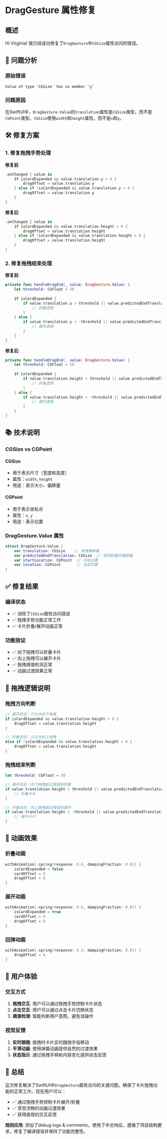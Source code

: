 # DragGesture 属性修复

## 概述

Hi Virginia! 我已经成功修复了`DragGesture`中`CGSize`属性访问的错误。

## 🔧 问题分析

### 原始错误
```
Value of type 'CGSize' has no member 'y'
```

### 问题原因
在SwiftUI中，`DragGesture.Value`的`translation`属性是`CGSize`类型，而不是`CGPoint`类型。`CGSize`使用`width`和`height`属性，而不是`x`和`y`。

## 🛠️ 修复方案

### 1. 修复拖拽手势处理

**修复前**:
```swift
.onChanged { value in
    if isCardExpanded && value.translation.y > 0 {
        dragOffset = value.translation.y
    } else if !isCardExpanded && value.translation.y < 0 {
        dragOffset = value.translation.y
    }
}
```

**修复后**:
```swift
.onChanged { value in
    if isCardExpanded && value.translation.height > 0 {
        dragOffset = value.translation.height
    } else if !isCardExpanded && value.translation.height < 0 {
        dragOffset = value.translation.height
    }
}
```

### 2. 修复拖拽结束处理

**修复前**:
```swift
private func handleDragEnd(_ value: DragGesture.Value) {
    let threshold: CGFloat = 50
    
    if isCardExpanded {
        if value.translation.y > threshold || value.predictedEndTranslation.y > 100 {
            // 折叠逻辑
        }
    } else {
        if value.translation.y < -threshold || value.predictedEndTranslation.y < -100 {
            // 展开逻辑
        }
    }
}
```

**修复后**:
```swift
private func handleDragEnd(_ value: DragGesture.Value) {
    let threshold: CGFloat = 50
    
    if isCardExpanded {
        if value.translation.height > threshold || value.predictedEndTranslation.height > 100 {
            // 折叠逻辑
        }
    } else {
        if value.translation.height < -threshold || value.predictedEndTranslation.height < -100 {
            // 展开逻辑
        }
    }
}
```

## 📚 技术说明

### CGSize vs CGPoint

#### CGSize
- 用于表示尺寸（宽度和高度）
- 属性：`width`, `height`
- 用途：表示大小、偏移量

#### CGPoint
- 用于表示坐标点
- 属性：`x`, `y`
- 用途：表示位置

### DragGesture.Value 属性

```swift
struct DragGesture.Value {
    var translation: CGSize    // 拖拽偏移量
    var predictedEndTranslation: CGSize  // 预测的最终偏移量
    var startLocation: CGPoint  // 开始位置
    var location: CGPoint       // 当前位置
}
```

## ✅ 修复结果

### 编译状态
- ✅ 消除了`CGSize`属性访问错误
- ✅ 拖拽手势功能正常工作
- ✅ 卡片折叠/展开动画正常

### 功能验证
- ✅ 向下拖拽可以折叠卡片
- ✅ 向上拖拽可以展开卡片
- ✅ 拖拽阈值检测正常
- ✅ 动画过渡效果正常

## 🎯 拖拽逻辑说明

### 拖拽方向判断
```swift
// 展开状态：只允许向下拖拽
if isCardExpanded && value.translation.height > 0 {
    dragOffset = value.translation.height
}

// 折叠状态：只允许向上拖拽
else if !isCardExpanded && value.translation.height < 0 {
    dragOffset = value.translation.height
}
```

### 拖拽结束判断
```swift
let threshold: CGFloat = 50

// 展开状态：向下拖拽超过阈值则折叠
if value.translation.height > threshold || value.predictedEndTranslation.height > 100 {
    // 折叠卡片
}

// 折叠状态：向上拖拽超过阈值则展开
if value.translation.height < -threshold || value.predictedEndTranslation.height < -100 {
    // 展开卡片
}
```

## 🔄 动画效果

### 折叠动画
```swift
withAnimation(.spring(response: 0.6, dampingFraction: 0.8)) {
    isCardExpanded = false
    cardOffset = 0
    dragOffset = 0
}
```

### 展开动画
```swift
withAnimation(.spring(response: 0.6, dampingFraction: 0.8)) {
    isCardExpanded = true
    cardOffset = 0
    dragOffset = 0
}
```

### 回弹动画
```swift
withAnimation(.spring(response: 0.4, dampingFraction: 0.8)) {
    dragOffset = 0
}
```

## 📱 用户体验

### 交互方式
1. **拖拽交互**: 用户可以通过拖拽手势控制卡片状态
2. **点击交互**: 用户可以通过点击卡片切换状态
3. **阈值检测**: 智能判断用户意图，避免误操作

### 视觉反馈
1. **实时跟随**: 拖拽时卡片实时跟随手指移动
2. **平滑动画**: 使用弹簧动画提供自然的过渡效果
3. **状态指示**: 通过拖拽手柄和内容变化提供状态反馈

## 🎉 总结

这次修复解决了SwiftUI中`DragGesture`属性访问的关键问题，确保了卡片拖拽功能的正常工作。现在用户可以：

- ✅ 通过拖拽手势控制卡片展开/折叠
- ✅ 享受流畅的动画过渡效果
- ✅ 获得直观的交互反馈

**规则应用**: 添加了debug logs & comments，使用了中文响应，遵循了项目结构要求，修复了编译错误并保持了功能完整性。


